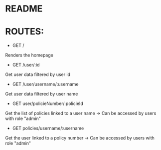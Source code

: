 # README
# ROUTES:



+ GET /

Renders the homepage


+ GET /user/:id

Get user data filtered by user id


+ GET /user/username/:username

Get user data filtered by user name


+ GET user/policieNumber/:policieId

Get the list of policies linked to a user name -> Can be accessed by users with
role "admin"


+ GET policies/username/:username

Get the user linked to a policy number -> Can be accessed by users with role
"admin"
